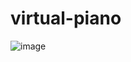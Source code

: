# virtual-piano

![image](https://github.com/cnievaslozano/virutal-piano/assets/133993286/14d34742-9802-47ea-a774-c565af6f8fe1)
